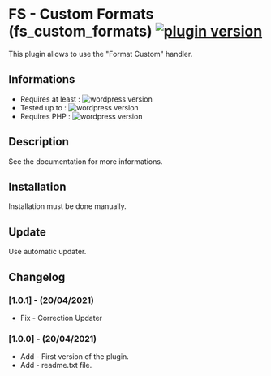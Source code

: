 # FS - Custom Formats (fs_custom_formats) [![plugin version](https://img.shields.io/badge/version-v1.0.1-color.svg)](https://github.com/Faire-savoir/fs_custom_formats/releases/latest)

This plugin allows to use the "Format Custom" handler.

## Informations

- Requires at least : ![wordpress version](https://img.shields.io/badge/WP-5.3.2-orange.svg)
- Tested up to : ![wordpress version](https://img.shields.io/badge/WP-5.6-green.svg)
- Requires PHP : ![wordpress version](https://img.shields.io/badge/PHP-7.0-blue.svg)

## Description

See the documentation for more informations.

## Installation

Installation must be done manually.<br>

## Update

Use automatic updater.


## Changelog

### [1.0.1] - (20/04/2021)

* Fix - Correction Updater

### [1.0.0] - (20/04/2021)

* Add - First version of the plugin.
* Add - readme.txt file.

